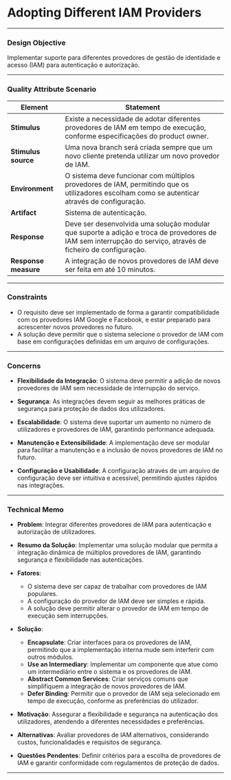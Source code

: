 # Adopting Different IAM Providers

---

### Design Objective
Implementar suporte para diferentes provedores de gestão de identidade e acesso (IAM) para autenticação e autorização.

---

### Quality Attribute Scenario

| **Element**          | **Statement**                                                                                                                                                |
|----------------------|--------------------------------------------------------------------------------------------------------------------------------------------------------------|
| **Stimulus**         | Existe a necessidade de adotar diferentes provedores de IAM em tempo de execução, conforme especificações do product owner.                                  |
| **Stimulus source**  | Uma nova branch será criada sempre que um novo cliente pretenda utilizar um novo provedor de IAM.                                                            |
| **Environment**      | O sistema deve funcionar com múltiplos provedores de IAM, permitindo que os utilizadores escolham como se autenticar através de configuração.                |
| **Artifact**         | Sistema de autenticação.                                                                                                                                     |
| **Response**         | Deve ser desenvolvida uma solução modular que suporte a adição e troca de provedores de IAM sem interrupção do serviço, através de ficheiro de configuração. |
| **Response measure** | A integração de novos provedores de IAM deve ser feita em até 10 minutos.                                                                                    |

---

### Constraints

- O requisito deve ser implementado de forma a garantir compatibilidade com os provedores IAM Google e Facebook, e estar preparado para acrescenter novos provedores no futuro.
- A solução deve permitir que o sistema selecione o provedor de IAM com base em configurações definidas em um arquivo de configurações.

---

### Concerns

- **Flexibilidade da Integração**: O sistema deve permitir a adição de novos provedores de IAM sem necessidade de interrupção do serviço.

- **Segurança**: As integrações devem seguir as melhores práticas de segurança para proteção de dados dos utilizadores.

- **Escalabilidade**: O sistema deve suportar um aumento no número de utilizadores e provedores de IAM, garantindo performance adequada.

- **Manutenção e Extensibilidade**: A implementação deve ser modular para facilitar a manutenção e a inclusão de novos provedores de IAM no futuro.

- **Configuração e Usabilidade**: A configuração através de um arquivo de configuração deve ser intuitiva e acessível, permitindo ajustes rápidos nas integrações.

---

### Technical Memo

- **Problem**: Integrar diferentes provedores de IAM para autenticação e autorização de utilizadores.

- **Resumo da Solução**: Implementar uma solução modular que permita a integração dinâmica de múltiplos provedores de IAM, garantindo segurança e flexibilidade nas autenticações.

- **Fatores**:
    - O sistema deve ser capaz de trabalhar com provedores de IAM populares.
    - A configuração do provedor de IAM deve ser simples e rápida.
    - A solução deve permitir alterar o provedor de IAM em tempo de execução sem interrupções.

- **Solução**:
    - **Encapsulate**: Criar interfaces para os provedores de IAM, permitindo que a implementação interna mude sem interferir com outros módulos.
    - **Use an Intermediary**: Implementar um componente que atue como um intermediário entre o sistema e os provedores de IAM.
    - **Abstract Common Services**: Criar serviços comuns que simplifiquem a integração de novos provedores de IAM.
    - **Defer Binding**: Permitir que o provedor de IAM seja selecionado em tempo de execução, conforme as preferências do utilizador.

- **Motivação**: Assegurar a flexibilidade e segurança na autenticação dos utilizadores, atendendo a diferentes necessidades e preferências.

- **Alternativas**: Avaliar provedores de IAM alternativos, considerando custos, funcionalidades e requisitos de segurança.

- **Questões Pendentes**: Definir critérios para a escolha de provedores de IAM e garantir conformidade com regulamentos de proteção de dados.

---
